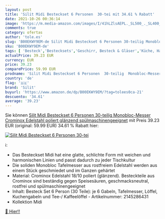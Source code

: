```yaml
---
layout: post
title: 'Silit Midi Besteckset 6 Personen  30-tei mit 34.61 % Rabatt'
date: 2021-10-26 00:36:14
image: 'https://m.media-amazon.com/images/I/41hLZlsAEPL._SL500_._SL400_.jpg'
comments: true
category: ofertas
author: 'tole.es'
slug: 'B00EKWY9EM-de Silit Midi Besteckset 6 Personen 30-teilig Monobloc-Messer...'
sku: 'B00EKWY9EM-de'
tags: [ 'Besteck','Bestecksets','Geschirr, Besteck & Gläser','Küche, Haushalt & Wohnen','Küche, Kochen & Backen','silit', ]
actualPrice: 39.23 EUR
currency: EUR
price: 39.23
comparePrice: 59.99 EUR
prodname: 'Silit Midi Besteckset 6 Personen  30-teilig  Monobloc-Messer  Crominox Edelstahl poliert  glänzend  spülmaschinengeeignet'
country: 'de'
flag: '🇩🇪'
brand: 'Silit'
buyurl: 'https://www.amazon.de/dp/B00EKWY9EM/?tag=tolees0ca-21'
descuento: '34.61'
average: '39.23'
---
```


Sie können [Silit Midi Besteckset 6 Personen  30-teilig  Monobloc-Messer  Crominox Edelstahl poliert  glänzend  spülmaschinengeeignet](https://www.amazon.de/dp/B00EKWY9EM/?tag=tolees0ca-21) mit Preis 39.23 EUR (original: 59.99 EUR) 34.61 % Rabatt hier:

[![Silit Midi Besteckset 6 Personen  30-tei](https://m.media-amazon.com/images/I/41hLZlsAEPL._SL500_._SL400_.jpg)](https://www.amazon.de/dp/B00EKWY9EM/?tag=tolees0ca-21)

ℹ️:

- Das Besteckset Midi hat eine glatte, schlichte Form mit weichen und harmonischen Linien und passt dadurch zu jeder Tischkultur
- Die soliden Monobloc Tafelmesser aus rostfreiem Edelstahl werden aus einem Stück geschmiedet und im Ganzen gehärtet
- Material: Crominox Edelstahl 18/10 poliert (glänzend). Besteckteile aus Crominox sind beständig gegen Speisesäuren, geschmacksneutral, rostfrei und spülmaschinengeeignet
- Inhalt: Besteck Set 6 Person (30 Teile): je 6 Gabeln, Tafelmesser, Löffel, Kuchengabeln und Tee-/ Kaffeelöffel - Artikelnummer: 2145286431
- Kollektion Midi

[🛒 Hier!!](https://www.amazon.de/dp/B00EKWY9EM/?tag=tolees0ca-21)
